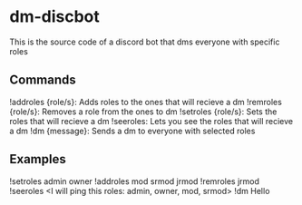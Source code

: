 # dm-discbot

This is the source code of a discord bot that dms everyone with specific roles

## Commands

!addroles {role/s}: Adds roles to the ones that will recieve a dm
!remroles {role/s}: Removes a role from the ones to dm
!setroles {role/s}: Sets the roles that will recieve a dm
!seeroles: Lets you see the roles that will recieve a dm
!dm {message}: Sends a dm to everyone with selected roles

## Examples

!setroles admin owner
!addroles mod srmod jrmod
!remroles jrmod
!seeroles
<I will ping this roles: admin, owner, mod, srmod>
!dm Hello
